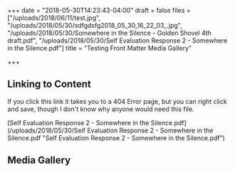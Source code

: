 +++
date = "2018-05-30T14:23:43-04:00"
draft = false
files = ["/uploads/2018/06/11/test.jpg", "/uploads/2018/05/30/sdfgdsfg2018_05_30_16_22_03_.jpg", "/uploads/2018/05/30/Somewhere in the Silence - Golden Shovel 4th draft.pdf", "/uploads/2018/05/30/Self Evaluation Response 2 - Somewhere in the Silence.pdf"]
title = "Testing Front Matter Media Gallery"

+++
## Linking to Content

If you click this link it takes you to a 404 Error page, but you can right click and save, though I don't know why anyone would need this file.

[Self Evaluation Response 2 - Somewhere in the Silence.pdf](/uploads/2018/05/30/Self Evaluation Response 2 - Somewhere in the Silence.pdf "Self Evaluation Response 2 - Somewhere in the Silence.pdf")

## Media Gallery